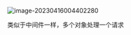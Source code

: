 ![image-20230416004402280](http://img.hahagblog.com/local/image-20230416004402280.png)

类似于中间件一样，多个对象处理一个请求
